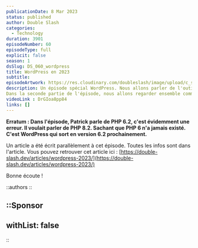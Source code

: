 ```yaml
---
publicationDate: 8 Mar 2023
status: published
author: Double Slash
categories:
  - Technology
duration: 3901
episodeNumber: 60
episodeType: full
explicit: false
season: 1
dsSlug: DS_060_wordpress
title: WordPress en 2023
subtitle:
episodeArtwork: https://res.cloudinary.com/doubleslash/image/upload/c_scale,w_400/v1678223532/episode/ART_60_wordpress_bi52j9.png
description: Un épisode spécial WordPress. Nous allons parler de l'outil, faire un état des lieux sur l'utilisation de WordPress. Puis nous allons essayer de comprendre pourquoi WordPress est tellement détesté par des développeurs en général.
Dans la seconde partie de l'épisode, nous allons regarder ensemble comment developper avec WordPress en 2023 d'une façon plus moderne. Quelles sont les outils pour mieux travailler.
videoLink : DrGIoa8pp84
links: []
---
```

**Erratum : Dans l'épisode, Patrick parle de PHP 6.2, c'est évidemment une erreur. Il voulait parler de PHP 8.2. Sachant que PHP 6 n'a jamais existé. C'est WordPress qui sort en version 6.2 prochainement.**

Un article a été écrit parallèlement à cet épisode. Toutes les infos sont dans l'article.
Vous pouvez retrouver cet article ici : [https://double-slash.dev/articles/wordpress-2023/](https://double-slash.dev/articles/wordpress-2023/)

Bonne écoute !

::authors
::

::Sponsor
---

withList: false
---

::

